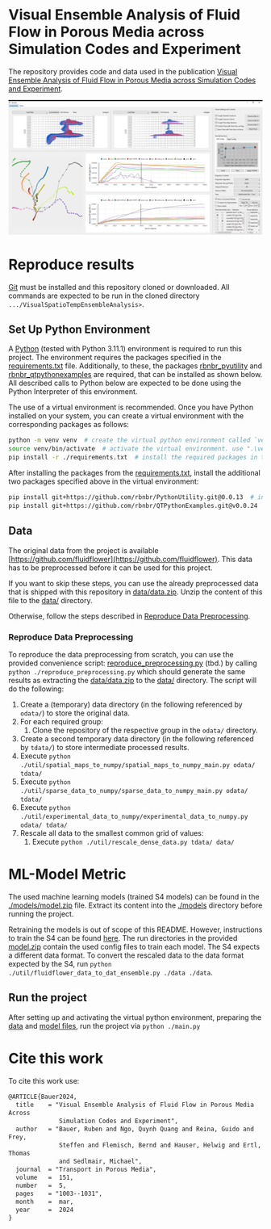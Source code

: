 # Visual Ensemble Analysis of Fluid Flow in Porous Media across Simulation Codes and Experiment

The repository provides code and data used in the publication [Visual Ensemble Analysis of Fluid Flow in Porous Media across Simulation Codes and Experiment](https://doi.org/10.1007/s11242-023-02019-y).

![Vamled Screenshot](screenshots/vamled_9176.png "Visual Approach Implementation Overview")

# Reproduce results

[Git](https://git-scm.com/) must be installed and this repository cloned or downloaded.
All commands are expected to be run in the cloned directory `.../VisualSpatioTempEnsembleAnalysis>`.

## Set Up Python Environment
A [Python](https://www.python.org/downloads/release/python-3111/) (tested with Python 3.11.1) environment is required to run this project.
The environment requires the packages specified in the [requirements.txt](./requirements.txt) file.
Additionally, to these, the packages [rbnbr_pyutility](https://github.com/rbnbr/PythonUtility) and [rbnbr_qtpythonexamples](https://github.com/rbnbr/QTPythonExamples) are required, that can be installed as shown below.
All described calls to Python below are expected to be done using the Python Interpreter of this environment. 

The use of a virtual environment is recommended.
Once you have Python installed on your system, you can create a virtual environment with the corresponding packages as follows:
```sh
python -m venv venv  # create the virtual python environment called `venv`
source venv/bin/activate  # activate the virtual environment. use ".\venv\Scripts\activate.bat" on Windows.
pip install -r ./requirements.txt  # install the required packages in that virtual environment
```

After installing the packages from the [requirements.txt](./requirements.txt), install the additional two packages specified above in the virtual environment:
````sh
pip install git+https://github.com/rbnbr/PythonUtility.git@0.0.13  # install rbnbr_pyutility
pip install git+https://github.com/rbnbr/QTPythonExamples.git@v0.0.24  # install rbnbr_qtpythonexamples
````

## Data
The original data from the project is available [https://github.com/fluidflower](https://github.com/fluidflower).
This data has to be preprocessed before it can be used for this project.

If you want to skip these steps, you can use the already preprocessed data that is shipped with this repository in [data/data.zip](./data/data.zip).
Unzip the content of this file to the [data/](./data) directory.

Otherwise, follow the steps described in [Reproduce Data Preprocessing](#reproduce-data-preprocessing).

### Reproduce Data Preprocessing
To reproduce the data preprocessing from scratch, you can use the provided convenience script: [reproduce_preprocessing.py](reproduce_preprocessing.py) (tbd.) by calling ``python ./reproduce_preprocessing.py`` which should generate the same results as extracting the [data/data.zip](./data/data.zip) to the [data/](./data) directory.
The script will do the following:

1. Create a (temporary) data directory (in the following referenced by `odata/`) to store the original data.
2. For each required group:
   1. Clone the repository of the respective group in the `odata/` directory.
3. Create a second temporary data directory (in the following referenced by ``tdata/``) to store intermediate processed results.
4. Execute `python ./util/spatial_maps_to_numpy/spatial_maps_to_numpy_main.py odata/ tdata/`
5. Execute `python ./util/sparse_data_to_numpy/sparse_data_to_numpy_main.py odata/ tdata/`
6. Execute `python ./util/experimental_data_to_numpy/experimental_data_to_numpy.py odata/ tdata/`
7. Rescale all data to the smallest common grid of values:
   1. Execute ``python ./util/rescale_dense_data.py tdata/ data/``

# ML-Model Metric
The used machine learning models (trained S4 models) can be found in the [./models/model.zip](./models/models.zip) file.
Extract its content into the [./models](./models) directory before running the project.

Retraining the models is out of scope of this README. 
However, instructions to train the S4 can be found [here](https://github.com/gleb-t/S4).
The run directories in the provided [model.zip](./models/models.zip) contain the used config files to train each model.
The S4 expects a different data format. 
To convert the rescaled data to the data format expected by the S4, run ``python ./util/fluidflower_data_to_dat_ensemble.py ./data ./data``.

## Run the project
After setting up and activating the virtual python environment, preparing the [data](#data) and [model files](#ml-model-metric), run the project via ``python ./main.py``

# Cite this work
To cite this work use:
````
@ARTICLE{Bauer2024,
  title    = "Visual Ensemble Analysis of Fluid Flow in Porous Media Across
              Simulation Codes and Experiment",
  author   = "Bauer, Ruben and Ngo, Quynh Quang and Reina, Guido and Frey,
              Steffen and Flemisch, Bernd and Hauser, Helwig and Ertl, Thomas
              and Sedlmair, Michael",
  journal  = "Transport in Porous Media",
  volume   =  151,
  number   =  5,
  pages    = "1003--1031",
  month    =  mar,
  year     =  2024
}
````

